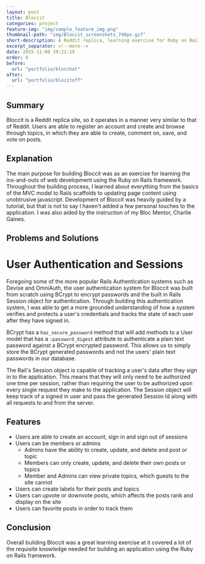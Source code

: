 ```yaml
---
layout: post
title: Bloccit
categories: project
feature-img: "img/sample_feature_img.png"
thumbnail-path: "img/Bloccit_screenshots_740px.gif"
short-description: A Reddit replica, learning exercise for Ruby on Rails web development.
excerpt_separator: <!--more-->
date: 2015-11-08 19:21:19
order: 6
before:
  url: "portfolio/blocchat"
after:
  url: "portfolio/blocitoff"
---
```

## Summary

Bloccit is a Reddit replica site, so it operates in a manner very similar to that of Reddit.  Users are able to register an account and create and browse through topics, in which they are able to create, comment on, save, and vote on posts.
<!--more-->

## Explanation

The main purpose for building Bloccit was as an exercise for learning the ins-and-outs of web development using the Ruby on Rails framework.  Throughout the building process, I learned about everything from the basics of the MVC model to Rails scaffolds to updating page content using unobtrusive javascript.  Development of Bloccit was heavily guided by a tutorial, but that is not to say I haven't added a few personal touches to the application.  I was also aided by the instruction of my Bloc Mentor, Charlie Gaines.


## Problems and Solutions

# User Authentication and Sessions

Foregoing some of the more popular Rails Authentication systems such as Devise and OmniAuth, the user authentication system for Bloccit was built from scratch using BCrypt to encrypt passwords and the built in Rails Session object for authentication. Through building this authentication system, I was able to get a more grounded understanding of how a system verifies and protects a user's credentials and tracks the state of each user after they have signed in.

BCrypt has a `has_secure_password` method that will add methods to a User model that has a `:password_digest` attribute to authenticate a plain text password against a BCrypt encrypted password.  This allows us to simply store the BCrypt generated passwords and not the users' plain text passwords in our database.

The Rail's Session object is capable of tracking a user's data after they sign in to the application.  This means that they will only need to be authorized one time per session, rather than requiring the user to be authorized upon every single request they make to the application. The Session object will keep track of a signed in user and pass the generated Session Id along with all requests to and from the server.

## Features

* Users are able to create an account, sign in and sign out of sessions
* Users can be members or admins
  * Admins have the ability to create, update, and delete and post or topic
  * Members can only create, update, and delete their own posts or topics
  * Member and Admins can view private topics, which guests to the site cannot
* Users can create labels for their posts and topics
* Users can upvote or downvote posts, which affects the posts rank and display on the site
* Users can favorite posts in order to track them

## Conclusion

Overall building Bloccit was a great learning exercise at it covered a lot of the requisite knowledge needed for building an application using the Ruby on Rails framework.  
